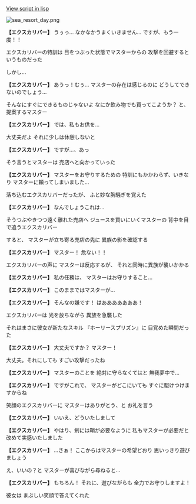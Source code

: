 [View script in lisp](../scripts/210111103.txt)

![sea_resort_day.png](../images/backgrounds/sea_resort_day.png)

**【エクスカリバー】**
うぅっ…
なかなかうまくいきません…
ですが、もう一度！！

エクスカリバーの特訓は
目をつぶった状態でマスターからの
攻撃を回避するというものだった

しかし…

**【エクスカリバー】**
あうっ！むぅ…
マスターの存在は感じるのに
どうしてできないのでしょう…

そんなにすぐにできるものじゃないよ
なにか飲み物でも買ってこようか？
と、提案するマスター

**【エクスカリバー】**
では、私もお供を…

大丈夫だよ
それに少しは休憩しないと

**【エクスカリバー】**
ですが…、あっ

そう言うとマスターは
売店へと向かっていった

**【エクスカリバー】**
マスターをお守りするための
特訓にもかかわらず、いきなり
マスターに頼ってしまいました…

落ち込むエクスカリバーだったが、
ふと妙な胸騒ぎを覚えた

**【エクスカリバー】**
なんでしょうこれは…

そうつぶやきつつ遠く離れた売店へ
ジュースを買いにいくマスターの
背中を目で追うエクスカリバー

すると、
マスターが立ち寄る売店の先に
異族の影を確認する

**【エクスカリバー】**
マスター！
危ない！！

エクスカリバーの声に
マスターは反応するが、
それと同時に異族が襲いかかる

**【エクスカリバー】**
私の任務は、
マスターはお守りすること…

**【エクスカリバー】**
このままではマスターが…

**【エクスカリバー】**
そんなの嫌です！
はあああああああ！

エクスカリバーは
光を放ちながら
異族を急襲した

それはまさに彼女が新たなスキル
『ホーリースプリズン』に
目覚めた瞬間だった

**【エクスカリバー】**
大丈夫ですか？
マスター！

大丈夫。それにしても
すごい攻撃だったね

**【エクスカリバー】**
マスターのことを
絶対に守らなくてはと
無我夢中で…

**【エクスカリバー】**
ですがこれで、
マスターがどこにいても
すぐに駆けつけますからね

笑顔のエクスカリバーに
マスターはありがとう、と
お礼を言う

**【エクスカリバー】**
いいえ、どういたしまして

**【エクスカリバー】**
やはり、剣には鞘が必要なように
私もマスターが必要だと
改めて実感いたしました

**【エクスカリバー】**
…さぁ！
ここからはマスターの希望どおり
思いっきり遊びましょう

え、いいの？と
マスターが喜びながら尋ねると…

**【エクスカリバー】**
もちろん！
それに、遊びながらも
全力でお守りしますよ！

彼女は
まぶしい笑顔で答えてくれた
